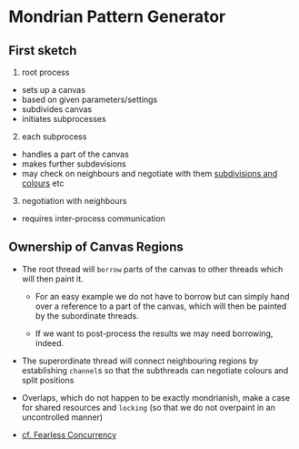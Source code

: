 Mondrian Pattern Generator
==========================

First sketch
------------

1) root process
* sets up a canvas
* based on given parameters/settings
* subdivides canvas
* initiates subprocesses

2) each subprocess
* handles a part of the canvas
* makes further subdevisions
* may check on neighbours and negotiate with them [subdivisions and colours](mondrian-rules_avoid-unlucky-encounters.png) etc

3) negotiation with neighbours
* requires inter-process communication

Ownership of Canvas Regions
---------------------------

* The root thread will `borrow` parts of the canvas to other threads which will then paint it.

  * For an easy example we do not have to borrow but can simply hand over a reference to a part of the canvas, which will then be painted by the subordinate threads.

  * If we want to post-process the results we may need borrowing, indeed.

* The superordinate thread will connect neighbouring regions by establishing `channel`s so that the subthreads can negotiate colours and split positions
* Overlaps, which do not happen to be exactly mondrianish, make a case for shared resources and `locking` (so that we do not overpaint in an uncontrolled manner)
* [cf. Fearless Concurrency](https://blog.rust-lang.org/2015/04/10/Fearless-Concurrency.html)
